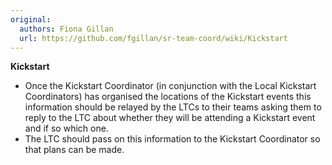 ```yaml
---
original:
  authors: Fiona Gillan
  url: https://github.com/fgillan/sr-team-coord/wiki/Kickstart
---
```

**Kickstart**


* Once the Kickstart Coordinator (in conjunction with the Local Kickstart Coordinators) has organised the locations of the Kickstart events this information should be relayed by the LTCs to their teams asking them to reply to the LTC about whether they will be attending a Kickstart event and if so which one.
* The LTC should pass on this information to the Kickstart Coordinator so that plans can be made.
